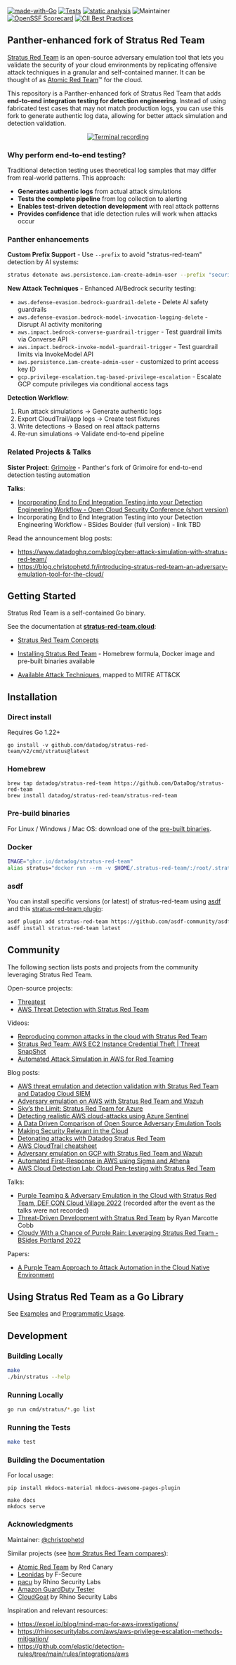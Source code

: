 [![made-with-Go](https://img.shields.io/badge/Made%20with-Go-1f425f.svg)](http://golang.org)  [![Tests](https://github.com/DataDog/stratus-red-team/actions/workflows/test.yml/badge.svg)](https://github.com/DataDog/stratus-red-team/actions/workflows/test.yml) [![static analysis](https://github.com/DataDog/stratus-red-team/actions/workflows/static-analysis.yml/badge.svg)](https://github.com/DataDog/stratus-red-team/actions/workflows/static-analysis.yml) ![Maintainer](https://img.shields.io/badge/maintainer-@christophetd-blue) [![OpenSSF Scorecard](https://api.securityscorecards.dev/projects/github.com/DataDog/stratus-red-team/badge)](https://api.securityscorecards.dev/projects/github.com/DataDog/stratus-red-team) [![CII Best Practices](https://bestpractices.coreinfrastructure.org/projects/6530/badge)](https://bestpractices.coreinfrastructure.org/projects/6530)

## Panther-enhanced fork of Stratus Red Team
[Stratus Red Team](https://github.com/DataDog/stratus-red-team) is an open-source adversary emulation tool that lets you validate the security of your cloud environments by replicating offensive attack techniques in a granular and self-contained manner. It can be thought of as [Atomic Red Team](https://github.com/redcanaryco/atomic-red-team)™ for the cloud. 

This repository is a Panther-enhanced fork of Stratus Red Team that adds **end-to-end integration testing for detection engineering**. Instead of using fabricated test cases that may not match production logs, you can use this fork to generate authentic log data, allowing for better attack simulation and detection validation.

<p align="center">
  <a href="https://github.com/DataDog/stratus-red-team/raw/main/docs/demo.gif">
    <img src="./docs/demo.gif" alt="Terminal recording" />
  </a>
</p>


### Why perform end-to-end testing?

Traditional detection testing uses theoretical log samples that may differ from real-world patterns. This approach:
- **Generates authentic logs** from actual attack simulations  
- **Tests the complete pipeline** from log collection to alerting
- **Enables test-driven detection development** with real attack patterns
- **Provides confidence** that idle detection rules will work when attacks occur

### Panther enhancements

**Custom Prefix Support** - Use `--prefix` to avoid "stratus-red-team" detection by AI systems:
```bash
stratus detonate aws.persistence.iam-create-admin-user --prefix "security-test"
```

**New Attack Techniques** - Enhanced AI/Bedrock security testing:
- `aws.defense-evasion.bedrock-guardrail-delete` - Delete AI safety guardrails
- `aws.defense-evasion.bedrock-model-invocation-logging-delete` - Disrupt AI activity monitoring
- `aws.impact.bedrock-converse-guardrail-trigger` - Test guardrail limits via Converse API
- `aws.impact.bedrock-invoke-model-guardrail-trigger` - Test guardrail limits via InvokeModel API
- `aws.persistence.iam-create-admin-user` - customized to print access key ID
- `gcp.privilege-escalation.tag-based-privilege-escalation` - Escalate GCP compute privileges via conditional access tags

**Detection Workflow**:
1. Run attack simulations → Generate authentic logs
2. Export CloudTrail/app logs → Create test fixtures  
3. Write detections → Based on real attack patterns
4. Re-run simulations → Validate end-to-end pipeline

### Related Projects & Talks

**Sister Project**: [Grimoire](https://github.com/panther-labs/grimoire) - Panther's fork of Grimoire for end-to-end detection testing automation

**Talks**:
- [Incorporating End to End Integration Testing into your Detection Engineering Workflow - Open Cloud Security Conference (short version)](https://youtu.be/4Ijyc2JW-3w)
- Incorporating End to End Integration Testing into your Detection Engineering Workflow - BSides Boulder (full version) - link TBD

Read the announcement blog posts:
- https://www.datadoghq.com/blog/cyber-attack-simulation-with-stratus-red-team/
- https://blog.christophetd.fr/introducing-stratus-red-team-an-adversary-emulation-tool-for-the-cloud/

## Getting Started

Stratus Red Team is a self-contained Go binary.

See the documentation at **[stratus-red-team.cloud](https://stratus-red-team.cloud/)**:
- [Stratus Red Team Concepts](https://stratus-red-team.cloud/user-guide/getting-started/#concepts)

- [Installing Stratus Red Team](https://stratus-red-team.cloud/user-guide/getting-started/#installation) - Homebrew formula, Docker image and pre-built binaries available

- [Available Attack Techniques](https://stratus-red-team.cloud/attack-techniques/list/), mapped to MITRE ATT&CK

## Installation

### Direct install

Requires Go 1.22+

```
go install -v github.com/datadog/stratus-red-team/v2/cmd/stratus@latest
```

### Homebrew

```
brew tap datadog/stratus-red-team https://github.com/DataDog/stratus-red-team
brew install datadog/stratus-red-team/stratus-red-team
```

### Pre-build binaries

For Linux / Windows / Mac OS: download one of the [pre-built binaries](https://github.com/datadog/stratus-red-team/releases).

### Docker

```bash
IMAGE="ghcr.io/datadog/stratus-red-team"
alias stratus="docker run --rm -v $HOME/.stratus-red-team/:/root/.stratus-red-team/ -e AWS_ACCESS_KEY_ID -e AWS_SECRET_ACCESS_KEY -e AWS_SESSION_TOKEN -e AWS_DEFAULT_REGION $IMAGE"
```

### asdf

You can install specific versions (or latest) of stratus-red-team using [asdf](https://asdf-vm.com/) and this [stratus-red-team plugin](https://github.com/asdf-community/asdf-stratus-red-team):

```bash
asdf plugin add stratus-red-team https://github.com/asdf-community/asdf-stratus-red-team.git
asdf install stratus-red-team latest
```

## Community

The following section lists posts and projects from the community leveraging Stratus Red Team.

Open-source projects:
- [Threatest](https://github.com/DataDog/threatest)
- [AWS Threat Detection with Stratus Red Team](https://github.com/sbasu7241/AWS-Threat-Simulation-and-Detection)


Videos:
- [Reproducing common attacks in the cloud with Stratus Red Team](https://www.youtube.com/watch?v=M5DGXWF2ld0)
- [Stratus Red Team: AWS EC2 Instance Credential Theft | Threat SnapShot](https://www.youtube.com/watch?v=TVS-M6DrSPw)
- [Automated Attack Simulation in AWS for Red Teaming](https://www.youtube.com/watch?v=O_vNAKLnSc0)

Blog posts:
- [AWS threat emulation and detection validation with Stratus Red Team and Datadog Cloud SIEM](https://www.datadoghq.com/blog/aws-threat-emulation-detection-validation-datadog/)
- [Adversary emulation on AWS with Stratus Red Team and Wazuh](https://wazuh.com/blog/adversary-emulation-on-aws-with-stratus-red-team-and-wazuh/)
- [Sky’s the Limit: Stratus Red Team for Azure](https://blog.detect.dev/posts/azure_for_stratus.html)
- [Detecting realistic AWS cloud-attacks using Azure Sentinel](https://medium.com/falconforce/falconfriday-detecting-realistic-aws-cloud-attacks-using-azure-sentinel-0xff1c-b62fd45c87dc)
- [A Data Driven Comparison of Open Source Adversary Emulation Tools](https://www.picussecurity.com/resource/blog/data-driven-comparison-between-open-source-adversary-emulation-tools)
- [Making Security Relevant in the Cloud](https://www.cloudreach.com/en/technical-blog/making-security-relevant-in-the-cloud/)
- [Detonating attacks with Datadog Stratus Red Team](https://chrisdunne.com/post/detonating-attacks-with-datadog-stratus-red-team)
- [AWS CloudTrail cheatsheet](https://invictus-ir.medium.com/aws-cloudtrail-cheat-sheet-dcf2b92e37e2)
- [Adversary emulation on GCP with Stratus Red Team and Wazuh](https://wazuh.com/blog/adversary-emulation-on-gcp-with-stratus-red-team-and-wazuh/)
- [Automated First-Response in AWS using Sigma and Athena](https://invictus-ir.medium.com/automated-first-response-in-aws-using-sigma-and-athena-615940bedc56)
- [AWS Cloud Detection Lab: Cloud Pen-testing with Stratus Red Team](https://medium.com/@goodycyb/aws-cloud-detection-lab-1%EF%B8%8F%E2%83%A3-%EF%B8%8F-cloud-pen-testing-with-stratus-red-team-tool-69b4fab24743)

Talks:
- [Purple Teaming & Adversary Emulation in the Cloud with Stratus Red Team, DEF CON Cloud Village 2022](https://www.youtube.com/watch?v=rXFFuYbkntU) (recorded after the event as the talks were not recorded)
- [Threat-Driven Development with Stratus Red Team](https://www.youtube.com/watch?v=AbWwcqLwcYI) by Ryan Marcotte Cobb
- [Cloudy With a Chance of Purple Rain: Leveraging Stratus Red Team - BSides Portland 2022](https://www.youtube.com/watch?v=Oq9ObzATZDI)

Papers:
- [A Purple Team Approach to Attack Automation in the Cloud Native Environment](https://aaltodoc.aalto.fi/bitstream/handle/123456789/116425/master_Chaplinska_Svitlana_2022.pdf?sequence=1&isAllowed=y)

## Using Stratus Red Team as a Go Library

See [Examples](./examples) and [Programmatic Usage](https://stratus-red-team.cloud/user-guide/programmatic-usage/).

## Development

### Building Locally

``` bash
make
./bin/stratus --help
```

### Running Locally

```bash
go run cmd/stratus/*.go list
```

### Running the Tests

```bash
make test
```

### Building the Documentation

For local usage:
```
pip install mkdocs-material mkdocs-awesome-pages-plugin

make docs
mkdocs serve
```

### Acknowledgments

Maintainer: [@christophetd](https://twitter.com/christophetd)

Similar projects (see [how Stratus Red Team compares](https://stratus-red-team.cloud/comparison/)):
- [Atomic Red Team](https://github.com/redcanaryco/atomic-red-team) by Red Canary
- [Leonidas](https://github.com/FSecureLABS/leonidas) by F-Secure
- [pacu](https://github.com/RhinoSecurityLabs/pacu) by Rhino Security Labs
- [Amazon GuardDuty Tester](https://github.com/awslabs/amazon-guardduty-tester)
- [CloudGoat](https://github.com/RhinoSecurityLabs/cloudgoat) by Rhino Security Labs

Inspiration and relevant resources:
- https://expel.io/blog/mind-map-for-aws-investigations/
- https://rhinosecuritylabs.com/aws/aws-privilege-escalation-methods-mitigation/
- https://github.com/elastic/detection-rules/tree/main/rules/integrations/aws
